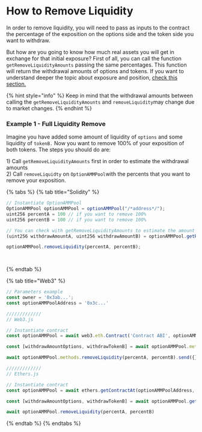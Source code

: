 # How to Remove Liquidity

In order to remove liquidity,  you will need to pass as inputs to the contract the percentage of the exposition on the options side and the token side you want to withdraw.

But how are you going to know how much real assets you will get in exchange for that initial exposure? First of all, you can call the function `getRemoveLiquidityAmounts` passing the same percentages. This function will return the withdrawal amounts of options and tokens. If you want to understand deeper the topic about exposure and position, [check this section.](https://app.gitbook.com/@pods-finance-1/s/teste/~/drafts/-MU6ZVfqbnZEcmT18mVa/options-amm-overview/optionamm/components)

{% hint style="info" %}
Keep in mind that the withdrawal amounts between calling the `getRemoveLiquidityAmounts` and `removeLiquidity`may change due to market changes.
{% endhint %}

### Example 1 - Full Liquidity Remove

Imagine you have added some amount of liquidity of `options` and some liquidity of `tokenB.` Now you want to remove 100% of your exposition of both tokens. The steps you should do are: 

1\) Call `getRemoveLiquidityAmounts`  first in order to estimate the withdrawal amounts  
2\) Call `removeLiquidty` on `OptionAMMPool`with the percents that you want to remove your exposition.

{% tabs %}
{% tab title="Solidity" %}
```javascript
// Instantiate OptionAMMPool
OptionAMMPool optionAMMPool = optionAMMPool("/*address*/");
uint256 percentA = 100 // if you want to remove 100%
uint256 percentB = 100 // if you want to remove 100%

// You can check with getRemoveLiquidityAmounts to estimate the amount of assets you will remove
(uint256 withdrawAmountA, uint256 withdrawAmountB) = optionAMMPool.getRemoveLiquidityAmounts(percentA, percentB);

optionAMMPool.removeLiquidity(percentA, percentB);

    
```
{% endtab %}

{% tab title="Web3" %}
```javascript
// Parameters example
const owner = '0x3ab...';
const optionAMMPoolAddress = '0x3c...'

/////////////
// Web3.js

// Instantiate contract
const optionAMMPool = await web3.eth.Contract('Contract ABI', optionAMMPoolAddress)

const [withdrawAmountOptions, withdrawTokenB] = await optionAMMPool.methods.getRemoveLiquidityAmounts(percentA, percentB).call()

await optionAMMPool.methods.removeLiquidity(percentA, percentB).send({})

/////////////
// Ethers.js

// Instantiate contract
const optionAMMPool = await ethers.getContractAt(optionAMMPoolAddress, 'Contract ABI')

const [withdrawAmountOptions, withdrawTokenB] = await optionAMMPool.getRemoveLiquidityAmounts(percentA, percentB)

await optionAMMPool.removeLiquidity(percentA, percentB)
```
{% endtab %}
{% endtabs %}



